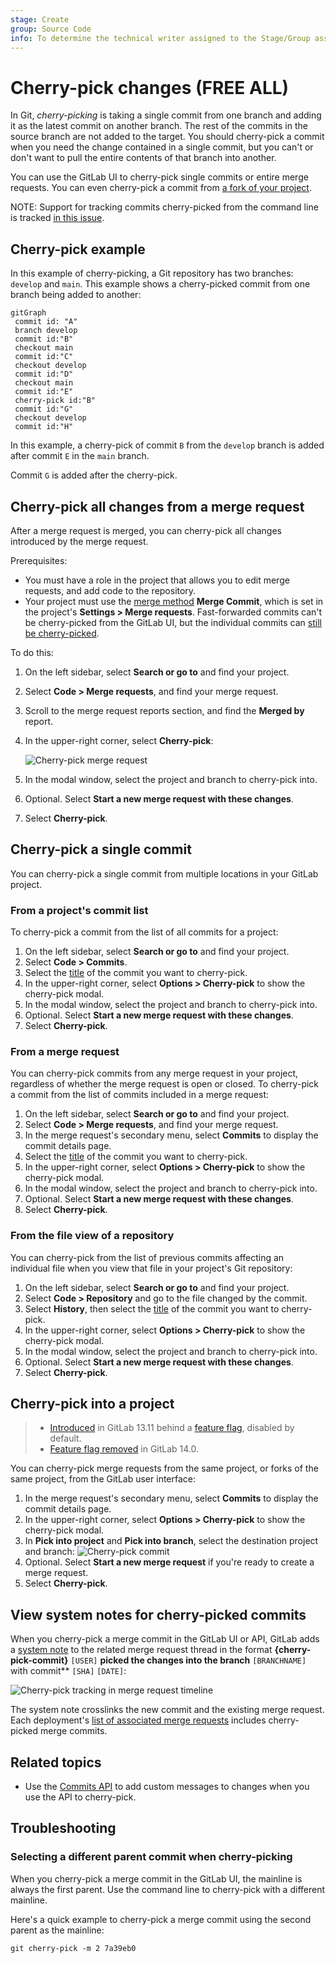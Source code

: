 ```yaml
---
stage: Create
group: Source Code
info: To determine the technical writer assigned to the Stage/Group associated with this page, see https://handbook.gitlab.com/handbook/product/ux/technical-writing/#assignments
---
```


# Cherry-pick changes **(FREE ALL)**

In Git, *cherry-picking* is taking a single commit from one branch and adding it
as the latest commit on another branch. The rest of the commits in the source branch
are not added to the target. You should cherry-pick a commit when you need the
change contained in a single commit, but you can't or don't want to pull the
entire contents of that branch into another.

You can use the GitLab UI to cherry-pick single commits or entire merge requests.
You can even cherry-pick a commit from [a fork of your project](#cherry-pick-into-a-project).

NOTE:
Support for tracking commits cherry-picked from the command line
is tracked [in this issue](https://gitlab.com/gitlab-org/gitlab/-/issues/202215).

## Cherry-pick example

In this example of cherry-picking, a Git repository has two branches: `develop` and `main`.
This example shows a cherry-picked commit from one branch being added to another:

```mermaid
gitGraph
 commit id: "A"
 branch develop
 commit id:"B"
 checkout main
 commit id:"C"
 checkout develop
 commit id:"D"
 checkout main
 commit id:"E"
 cherry-pick id:"B"
 commit id:"G"
 checkout develop
 commit id:"H"
```

In this example, a cherry-pick of commit `B` from the `develop` branch is added
after commit `E` in the `main` branch.

Commit `G` is added after the cherry-pick.

## Cherry-pick all changes from a merge request

After a merge request is merged, you can cherry-pick all changes introduced
by the merge request.

Prerequisites:

- You must have a role in the project that allows you to edit merge requests, and add
  code to the repository.
- Your project must use the [merge method](methods/index.md#fast-forward-merge) **Merge Commit**,
  which is set in the project's **Settings > Merge requests**. Fast-forwarded commits
  can't be cherry-picked from the GitLab UI, but the individual commits can
  [still be cherry-picked](#cherry-pick-a-single-commit).

To do this:

1. On the left sidebar, select **Search or go to** and find your project.
1. Select **Code > Merge requests**, and find your merge request.
1. Scroll to the merge request reports section, and find the **Merged by** report.
1. In the upper-right corner, select **Cherry-pick**:

   ![Cherry-pick merge request](img/cherry_pick_v15_4.png)
1. In the modal window, select the project and branch to cherry-pick into.
1. Optional. Select **Start a new merge request with these changes**.
1. Select **Cherry-pick**.

## Cherry-pick a single commit

You can cherry-pick a single commit from multiple locations in your GitLab project.

### From a project's commit list

To cherry-pick a commit from the list of all commits for a project:

1. On the left sidebar, select **Search or go to** and find your project.
1. Select **Code > Commits**.
1. Select the [title](https://git-scm.com/docs/git-commit#_discussion) of the commit you want to cherry-pick.
1. In the upper-right corner, select **Options > Cherry-pick** to show the cherry-pick modal.
1. In the modal window, select the project and branch to cherry-pick into.
1. Optional. Select **Start a new merge request with these changes**.
1. Select **Cherry-pick**.

### From a merge request

You can cherry-pick commits from any merge request in your project, regardless of
whether the merge request is open or closed. To cherry-pick a commit from the
list of commits included in a merge request:

1. On the left sidebar, select **Search or go to** and find your project.
1. Select **Code > Merge requests**, and find your merge request.
1. In the merge request's secondary menu, select **Commits** to display the commit details page.
1. Select the [title](https://git-scm.com/docs/git-commit#_discussion) of the commit you want to cherry-pick.
1. In the upper-right corner, select **Options > Cherry-pick** to show the cherry-pick modal.
1. In the modal window, select the project and branch to cherry-pick into.
1. Optional. Select **Start a new merge request with these changes**.
1. Select **Cherry-pick**.

### From the file view of a repository

You can cherry-pick from the list of previous commits affecting an individual file
when you view that file in your project's Git repository:

1. On the left sidebar, select **Search or go to** and find your project.
1. Select **Code > Repository** and go to the file
   changed by the commit.
1. Select **History**, then select the [title](https://git-scm.com/docs/git-commit#_discussion)
   of the commit you want to cherry-pick.
1. In the upper-right corner, select **Options > Cherry-pick** to show the cherry-pick modal.
1. In the modal window, select the project and branch to cherry-pick into.
1. Optional. Select **Start a new merge request with these changes**.
1. Select **Cherry-pick**.

## Cherry-pick into a project

> - [Introduced](https://gitlab.com/gitlab-org/gitlab/-/issues/21268) in GitLab 13.11 behind a [feature flag](../../feature_flags.md), disabled by default.
> - [Feature flag removed](https://gitlab.com/gitlab-org/gitlab/-/issues/324154) in GitLab 14.0.

You can cherry-pick merge requests from the same project, or forks of the same
project, from the GitLab user interface:

1. In the merge request's secondary menu, select **Commits** to display the commit details page.
1. In the upper-right corner, select **Options > Cherry-pick** to show the cherry-pick modal.
1. In **Pick into project** and **Pick into branch**, select the destination project and branch:
   ![Cherry-pick commit](img/cherry_pick_into_project_v13_11.png)
1. Optional. Select **Start a new merge request** if you're ready to create a merge request.
1. Select **Cherry-pick**.

## View system notes for cherry-picked commits

When you cherry-pick a merge commit in the GitLab UI or API, GitLab adds a [system note](../system_notes.md)
to the related merge request thread in the format **{cherry-pick-commit}**
`[USER]` **picked the changes into the branch** `[BRANCHNAME]` with commit** `[SHA]` `[DATE]`:

![Cherry-pick tracking in merge request timeline](img/cherry_pick_mr_timeline_v15_4.png)

The system note crosslinks the new commit and the existing merge request.
Each deployment's [list of associated merge requests](../../../api/deployments.md#list-of-merge-requests-associated-with-a-deployment) includes cherry-picked merge commits.

## Related topics

- Use the [Commits API](../../../api/commits.md) to add custom messages
  to changes when you use the API to cherry-pick.

## Troubleshooting

### Selecting a different parent commit when cherry-picking

When you cherry-pick a merge commit in the GitLab UI, the mainline is always the
first parent. Use the command line to cherry-pick with a different mainline.

Here's a quick example to cherry-pick a merge commit using the second parent as the
mainline:

```shell
git cherry-pick -m 2 7a39eb0
```
